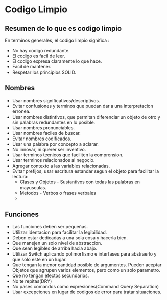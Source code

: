 # Codigo Limpio

## Resumen de lo que es codigo limpio

En terminos generales, el codigo limpio significa :
 * No hay codigo redundante.
 * El codigo es facil de leer.
 * El codigo expresa claramente lo que hace.
 * Facil de mantener.
 * Respetar los principios SOLID.

## Nombres 

* Usar nombres significativos/descriptivos.
* Evitar confusiones y terminos que puedan dar a una interpretacion erronea.
* Usar nombres distintivos, que permitan diferenciar un objeto de otro y sin palabras redundantes en lo posible.
* Usar nombres pronunciables.
* Usar nombres faciles de buscar.
* Evitar nombres codificados.
* Usar una palabra por concepto a aclarar.
* No innovar, ni querer ser inventivo.
* Usar terminos tecnicos que faciliten la comprension.
* Usar terminos relacionados al negocio.
* Agregar contexto a las variables relacionadas.
* Evitar prefijos, usar escritura estandar segun el objeto para facilitar la lectura:
  - Clases y Objetos - Sustantivos con todas las palabras en mayusculas.
  - Metodos - Verbos o frases verbales
  - 
## Funciones
 * Las funciones deben ser pequeñas.
 * Utilizar identacion para facilitar la legibilidad.
 * Deben estar dedicadas a una sola cosa y hacerla bien.
 * Que manejen un solo nivel de abstraccion.
 * Que sean legibles de arriba hacia abajo.
 * Utilizar Switch aplicando polimorfismo e interfases para abstraerlo y que solo este en un lugar.
 * Que tengan la menor cantidad posible de argumentos. Pueden aceptar Objetos que agrupen varios elementos, pero como un solo parametro.
 * Que no tengan efectos secundarios.
 * No te repitas(DRY)
 * No pases comandos como expresiones(Command Query Separation)
 * Usar excepciones en lugar de codigos de error para tratar situaciones.
